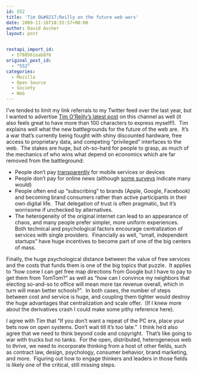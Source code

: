 ```yaml
---
id: 552
title: 'Tim O&#8217;Reilly on the future web wars'
date: 2009-11-16T18:55:57+00:00
author: David Ascher
layout: post


restapi_import_id:
  - 5780561eab8f6
original_post_id:
  - "552"
categories:
  - Mozilla
  - Open Source
  - Society
  - Web
---
```

I&#8217;ve tended to limit my link referrals to my Twitter feed over the last year, but I wanted to advertise [Tim O&#8217;Reilly&#8217;s latest post](http://radar.oreilly.com/2009/11/the-war-for-the-web.html) on this channel as well (it also feels great to have more than 100 characters to express myself!).  Tim explains well what the new battlegrounds for the future of the web are.  It&#8217;s a war that&#8217;s currently being fought with shiny discounted hardware, free access to proprietary data, and competing &#8220;privileged&#8221; interfaces to the web.  The stakes are huge, but oh-so-hard for people to grasp, as much of the mechanics of who wins what depend on economics which are far removed from the battleground:

  * People don&#8217;t pay [transparently](http://www.nytimes.com/2009/11/15/business/15price.html?scp=1&sq=mobile%20weird%20iphone&st=Search) for mobile services or devices
  * People don&#8217;t pay for online news (although [some surveys](http://www.nytimes.com/2009/11/16/business/media/16paywall.html?bl) indicate many would)
  * People often end up &#8220;subscribing&#8221; to brands (Apple, Google, Facebook) and becoming brand consumers rather than active participants in their own digital life.  That delegation of trust is often pragmatic, but it&#8217;s worrisome if unchecked by alternatives.
  * The heterogeneity of the original internet can lead to an appearance of chaos, and many people prefer simpler, more uniform experiences.  Both technical and psychological factors encourage centralization of services with single providers.  Financially as well, &#8220;small, independent startups&#8221; have huge incentives to become part of one of the big centers of mass.

Finally, the huge psychological distance between the value of free services and the costs that funds them is one of the big topics that puzzle.  It applies to &#8220;how come I can get free map directions from Google but I have to pay to get them from TomTom?&#8221; as well as &#8220;how can I convince my neighbors that electing so-and-so to office will mean more tax revenue overall, which in turn will mean better schools?&#8221;.  In both cases, the number of steps between cost and service is huge, and coupling them tighter would destroy the huge advantages that centralization and scale offer.  (If I knew more about the derivatives crash I could make some pithy reference here).

I agree with Tim that &#8220;If you don&#8217;t want a repeat of the PC era, place your bets now on open systems. Don&#8217;t wait till it&#8217;s too late.&#8221;  I think he&#8217;d also agree that we need to think beyond code and copyright.  That&#8217;s like going to war with trucks but no tanks.  For the open, distributed, heterogeneous web to thrive, we need to incorporate thinking from a host of other fields, such as contract law, design, psychology, consumer behavior, brand marketing, and more.  Figuring out how to engage thinkers and leaders in those fields is likely one of the critical, still missing steps.